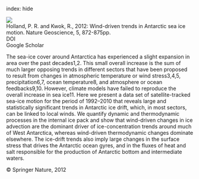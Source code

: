index: hide

<div class="Citation">
    <div class="Citation-thumb CitationThumb-linked"  data-href="https://doi.org/10.1038/ngeo1627">
      <img src="https://static.claimspace.cloud/climate-study-static/refs/thumbs/4/Holland_and_Kwok_2012-thumb.png" />
    </div>

  <div class="Citation-body">
    <div class="Citation-text">Holland, P. R. and Kwok, R., 2012: Wind-driven trends in Antarctic sea ice motion. <span class="Article-journal">Nature Geoscience, </span><span class="Article-volume">5, </span>872-875pp.</div>
    <div class="Citation-links">
      <div class="CitationLink" data-href="https://doi.org/10.1038/ngeo1627">
        <div class="CitationLink-icon CitationLink-Doi"></div>
        <div class="CitationLink-text">DOI</div>
      </div>
      <div class="CitationLink" data-href="https://scholar.google.com/scholar?q=10.1038/ngeo1627">
        <div class="CitationLink-icon CitationLink-Scholar"></div>
        <div class="CitationLink-text">Google Scholar</div>
      </div>
    </div>
  </div>
</div>

The sea-ice cover around Antarctica has experienced a slight expansion in area over the past decades1,2. This small overall increase is the sum of much larger opposing trends in different sectors that have been proposed to result from changes in atmospheric temperature or wind stress3,4,5, precipitation6,7, ocean temperature8, and atmosphere or ocean feedbacks9,10. However, climate models have failed to reproduce the overall increase in sea ice11. Here we present a data set of satellite-tracked sea-ice motion for the period of 1992–2010 that reveals large and statistically significant trends in Antarctic ice drift, which, in most sectors, can be linked to local winds. We quantify dynamic and thermodynamic processes in the internal ice pack and show that wind-driven changes in ice advection are the dominant driver of ice-concentration trends around much of West Antarctica, whereas wind-driven thermodynamic changes dominate elsewhere. The ice-drift trends also imply large changes in the surface stress that drives the Antarctic ocean gyres, and in the fluxes of heat and salt responsible for the production of Antarctic bottom and intermediate waters.

<div class="Citation-copy">
&copy; Springer Nature, 2012
</div>